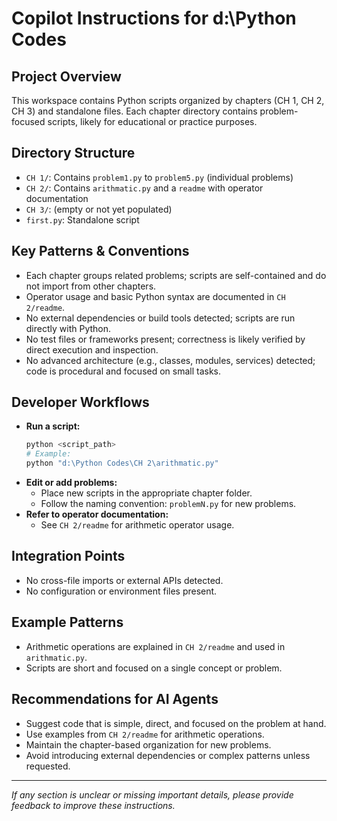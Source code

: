 # Copilot Instructions for d:\Python Codes

## Project Overview
This workspace contains Python scripts organized by chapters (CH 1, CH 2, CH 3) and standalone files. Each chapter directory contains problem-focused scripts, likely for educational or practice purposes.

## Directory Structure
- `CH 1/`: Contains `problem1.py` to `problem5.py` (individual problems)
- `CH 2/`: Contains `arithmatic.py` and a `readme` with operator documentation
- `CH 3/`: (empty or not yet populated)
- `first.py`: Standalone script

## Key Patterns & Conventions
- Each chapter groups related problems; scripts are self-contained and do not import from other chapters.
- Operator usage and basic Python syntax are documented in `CH 2/readme`.
- No external dependencies or build tools detected; scripts are run directly with Python.
- No test files or frameworks present; correctness is likely verified by direct execution and inspection.
- No advanced architecture (e.g., classes, modules, services) detected; code is procedural and focused on small tasks.

## Developer Workflows
- **Run a script:**
  ```powershell
  python <script_path>
  # Example:
  python "d:\Python Codes\CH 2\arithmatic.py"
  ```
- **Edit or add problems:**
  - Place new scripts in the appropriate chapter folder.
  - Follow the naming convention: `problemN.py` for new problems.
- **Refer to operator documentation:**
  - See `CH 2/readme` for arithmetic operator usage.

## Integration Points
- No cross-file imports or external APIs detected.
- No configuration or environment files present.

## Example Patterns
- Arithmetic operations are explained in `CH 2/readme` and used in `arithmatic.py`.
- Scripts are short and focused on a single concept or problem.

## Recommendations for AI Agents
- Suggest code that is simple, direct, and focused on the problem at hand.
- Use examples from `CH 2/readme` for arithmetic operations.
- Maintain the chapter-based organization for new problems.
- Avoid introducing external dependencies or complex patterns unless requested.

---

_If any section is unclear or missing important details, please provide feedback to improve these instructions._

